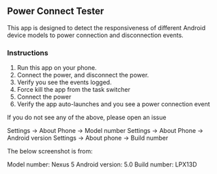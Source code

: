 ## Power Connect Tester

This app is designed to detect the responsiveness of different Android device models to power connection and disconnection events.

### Instructions

1. Run this app on your phone.  
2. Connect the power, and disconnect the power.  
3. Verify you see the events logged.
4. Force kill the app from the task switcher
5. Connect the power
6. Verify the app auto-launches and you see a power connection event

If you do not see any of the above, please open an issue

Settings -> About Phone -> Model number
Settings -> About Phone -> Android version
Settings -> About phone -> Build number

The below screenshot is from:

Model number: Nexus 5
Android version: 5.0
Build number: LPX13D

